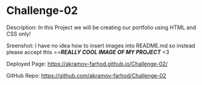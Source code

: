 # Challenge-02
Description:
  In this Project we will be creating our portfolio using HTML and CSS only!
  
Sreenshot:
  I have no idea how to insert images into README.md
  so instead please accept this ==***REALLY COOL IMAGE OF MY PROJECT*** <3
  
Deployed Page:
  https://akramov-farhod.github.io/Challenge-02/
  
GitHub Repo:
  https://github.com/akramov-farhod/Challenge-02
